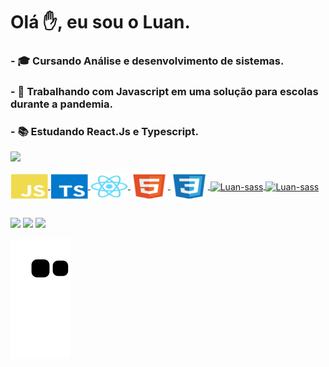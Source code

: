 # Olá :raised_hand:, eu sou o Luan.

### - :mortar_board: Cursando Análise e desenvolvimento de sistemas.
### - :briefcase: Trabalhando com Javascript em uma solução para escolas durante a pandemia.
### - :books: Estudando React.Js e Typescript.

<div> 
    <a href="https://github.com/Luanbian">
    <img height="180em" src="https://github-readme-stats.vercel.app/api/top-langs/?username=Luanbian&layout=compact&langs_count=7&theme=tokyonight"/>
</div>
  
<div style="display: inline_block"><br>
  <img align="center" alt="Luan-Js" height="40" width="60" src="https://raw.githubusercontent.com/devicons/devicon/master/icons/javascript/javascript-plain.svg">
  <img align="center" alt="Luan-Ts" height="40" width="60" src="https://raw.githubusercontent.com/devicons/devicon/master/icons/typescript/typescript-plain.svg">
  <img align="center" alt="Luan-React" height="40" width="60" src="https://raw.githubusercontent.com/devicons/devicon/master/icons/react/react-original.svg">
  <img align="center" alt="Luan-HTML" height="40" width="60" src="https://raw.githubusercontent.com/devicons/devicon/master/icons/html5/html5-original.svg">
  <img align="center" alt="Luan-CSS" height="40" width="60" src="https://raw.githubusercontent.com/devicons/devicon/master/icons/css3/css3-original.svg">
  <img align="center" alt="Luan-sass" height="40" width="60" src="https://cdn.jsdelivr.net/gh/devicons/devicon/icons/sass/sass-original.svg" />
  <img align="center" alt="Luan-sass" height="40" width="60" src="https://cdn.jsdelivr.net/gh/devicons/devicon/icons/firebase/firebase-plain.svg" />   
</div>
  
  ##
  
<div> 
  <a href="https://www.instagram.com/bianchiniluan" target="_blank"><img src="https://img.shields.io/badge/-Instagram-%23E4405F?style=for-the-badge&logo=instagram&logoColor=white" target="_blank"></a>
  <a href = "mailto:luanalmeidadev@gmail.com"><img src="https://img.shields.io/badge/-Gmail-%23333?style=for-the-badge&logo=gmail&logoColor=white" target="_blank"></a>
  <a href="https://www.linkedin.com/in/luan--almeida/" target="_blank"><img src="https://img.shields.io/badge/-LinkedIn-%230077B5?style=for-the-badge&logo=linkedin&logoColor=white" target="_blank"></a> 
 
  ![Snake animation](https://github.com/Luanbian/Luanbian/blob/output/github-contribution-grid-snake.svg)
</div>

